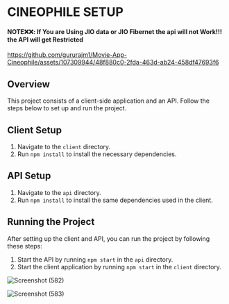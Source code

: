 # CINEOPHILE SETUP
#### NOTE❌❌: If You are Using JIO data or JIO Fibernet the api will not Work!!! the API will get Restricted

https://github.com/gururajm1/Movie-App-Cineophile/assets/107309944/48f880c0-2fda-463d-ab24-458df47693f6


## Overview

This project consists of a client-side application and an API. Follow the steps below to set up and run the project.

## Client Setup

1. Navigate to the `client` directory.
2. Run `npm install` to install the necessary dependencies.

## API Setup

1. Navigate to the `api` directory.
2. Run `npm install` to install the same dependencies used in the client.

## Running the Project

After setting up the client and API, you can run the project by following these steps:

1. Start the API by running `npm start` in the `api` directory.
2. Start the client application by running `npm start` in the `client` directory.


![Screenshot (582)](https://github.com/gururajm1/Movie-App-Cineophile/assets/107309944/bf6b68ed-8c84-4982-8d84-f7af4b0f57fd)



![Screenshot (583)](https://github.com/gururajm1/Movie-App-Cineophile/assets/107309944/a140b96d-4a7c-47e6-93ee-ee8dec7cafff)



